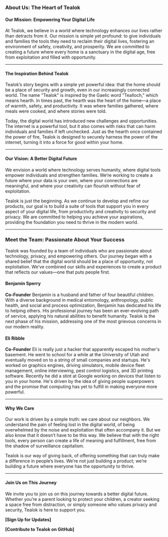 ### **About Us: The Heart of Tealok**

#### **Our Mission: Empowering Your Digital Life**

At Tealok, we believe in a world where technology enhances our lives rather than detracts from it. Our mission is simple yet profound: to give individuals and families the tools they need to reclaim their digital lives, fostering an environment of safety, creativity, and prosperity. We are committed to creating a future where every home is a sanctuary in the digital age, free from exploitation and filled with opportunity.

---

#### **The Inspiration Behind Tealok**

Tealok’s story begins with a simple yet powerful idea: that the home should be a place of security and growth, even in our increasingly connected world. The name "Tealok" is inspired by the Gaelic word "Tealloch," which means hearth. In times past, the hearth was the heart of the home—a place of warmth, safety, and productivity. It was where families gathered, where meals were cooked, and where stories were told.

Today, the digital world has introduced new challenges and opportunities. The internet is a powerful tool, but it also comes with risks that can harm individuals and families if left unchecked. Just as the hearth once contained the power of fire, Tealok is designed to securely harness the power of the internet, turning it into a force for good within your home.

---

#### **Our Vision: A Better Digital Future**

We envision a world where technology serves humanity, where digital tools empower individuals and strengthen families. We’re working to create a future where your data is your own, where your connections are meaningful, and where your creativity can flourish without fear of exploitation.

Tealok is just the beginning. As we continue to develop and refine our products, our goal is to build a suite of tools that support you in every aspect of your digital life, from productivity and creativity to security and privacy. We are committed to helping you achieve your aspirations, providing the foundation you need to thrive in the modern world.

---

### **Meet the Team: Passionate About Your Success**

Tealok was founded by a team of individuals who are passionate about technology, privacy, and empowering others. Our journey began with a shared belief that the digital world should be a place of opportunity, not exploitation. We’ve combined our skills and experiences to create a product that reflects our values—one that puts people first.

#### **Benjamin Sperry**

**Co-Founder** Benjamin is a husband and father of four beautiful children. With a diverse background in medical entomology, anthropology, public health, and social and process optimization, Benjamin has dedicated his life to helping others. His professional journey has been an ever-evolving path of service, applying his natural abilities to benefit humanity. Tealok is the next phase of his mission, addressing one of the most grievous concerns in our modern reality.

#### **Eli Ribble**

**Co-Founder** Eli is really just a hacker that apparently escaped his mother's basement. He went to school for a while at the University of Utah and eventually moved on to a string of small companies and startups. He's worked on graphics engines, driving simulators, mobile device fleet management, online interviewing, pest control logistics, and 3D printing software. Recently he did a stint at Google working on devices that listen to you in your home. He's driven by the idea of giving people superpowers and the promise that computing has yet to fulfill in making everyone more powerful.

---

#### **Why We Care**

Our work is driven by a simple truth: we care about our neighbors. We understand the pain of feeling lost in the digital world, of being overwhelmed by the noise and exploitation that often accompany it. But we also know that it doesn’t have to be this way. We believe that with the right tools, every person can create a life of meaning and fulfillment, free from the shadow of surveillance capitalism.

Tealok is our way of giving back, of offering something that can truly make a difference in people’s lives. We’re not just building a product; we’re building a future where everyone has the opportunity to thrive.

---

#### **Join Us on This Journey**

We invite you to join us on this journey towards a better digital future. Whether you’re a parent looking to protect your children, a creator seeking a space free from distraction, or simply someone who values privacy and security, Tealok is here to support you.

**[Sign Up for Updates]**

**[Contribute to Tealok on GitHub]**